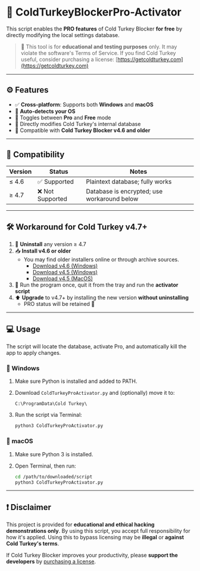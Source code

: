 # 🦃 ColdTurkeyBlockerPro-Activator

This script enables the **PRO features** of Cold Turkey Blocker **for free** by directly modifying the local settings database.

> 🧪 This tool is for **educational and testing purposes** only. It may violate the software's Terms of Service. If you find Cold Turkey useful, consider purchasing a license: [https://getcoldturkey.com](https://getcoldturkey.com)

---

## ⚙️ Features

- ✅ **Cross-platform**: Supports both **Windows** and **macOS**
- 🧠 **Auto-detects your OS**
- 🔄 Toggles between **Pro** and **Free** mode
- 💾 Directly modifies Cold Turkey's internal database
- 🔧 Compatible with **Cold Turkey Blocker v4.6 and older**

---

## 🧩 Compatibility

| Version | Status          | Notes                                                                 |
|---------|------------------|-----------------------------------------------------------------------|
| ≤ 4.6   | ✅ Supported      | Plaintext database; fully works                                       |
| ≥ 4.7   | ❌ Not Supported  | Database is encrypted; use workaround below                          |

---

## 🛠️ Workaround for Cold Turkey v4.7+

1. 🔄 **Uninstall** any version ≥ 4.7
2. 📥 **Install v4.6 or older**
   - You may find older installers online or through archive sources.
     - [Download v4.6 (Windows)](https://web.archive.org/web/20250417043425if_/https://getcoldturkey.com/files/Cold_Turkey_Installer.exe?v=16Apr25)
     - [Download v4.5 (Windows)](https://web.archive.org/web/20241229054342if_/https://getcoldturkey.com/files/Cold_Turkey_Installer.exe?v=4.5)
     - [Download v4.5 (MacOS)](https://web.archive.org/web/20250208221842if_/https://getcoldturkey.com/files/Cold_Turkey_Mac_Installer.pkg?v=4.5)
3. 🧪 Run the program once, quit it from the tray and run the **activator script**
4. ⬆️ **Upgrade** to v4.7+ by installing the new version **without uninstalling**
   - PRO status will be retained 🎉

---

## 💻 Usage
The script will locate the database, activate Pro, and automatically kill the app to apply changes.


### 🔹 Windows

   1. Make sure Python is installed and added to PATH.
   2. Download `ColdTurkeyProActivator.py` and (optionally) move it to:
      
      ```
      C:\ProgramData\Cold Turkey\
      ```
   3. Run the script via Terminal:
      ```bash
      python3 ColdTurkeyProActivator.py
      ````
      
   ### 🔸 macOS
   
   1. Make sure Python 3 is installed.
   2. Open Terminal, then run:
   
      ```bash
      cd /path/to/downloaded/script
      python3 ColdTurkeyProActivator.py
      ```
---
## ❗ Disclaimer

This project is provided for **educational and ethical hacking demonstrations only**.
By using this script, you accept full responsibility for how it's applied.
Using this to bypass licensing may be **illegal** or **against Cold Turkey's terms**.

If Cold Turkey Blocker improves your productivity, please **support the developers** by [purchasing a license](https://getcoldturkey.com).

